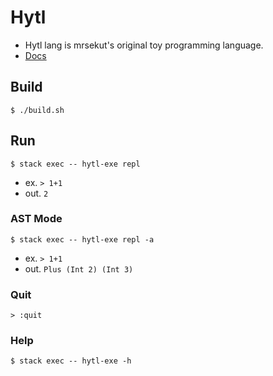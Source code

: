 # Hytl

- Hytl lang is mrsekut's original toy programming language.
- [Docs](https://scrapbox.io/mrsekut-p/Hytl)

## Build

`$ ./build.sh`

## Run

`$ stack exec -- hytl-exe repl`

- ex. `> 1+1`
- out. `2`

### AST Mode

`$ stack exec -- hytl-exe repl -a`

- ex. `> 1+1`
- out. `Plus (Int 2) (Int 3)`

### Quit

`> :quit`

### Help

`$ stack exec -- hytl-exe -h`
